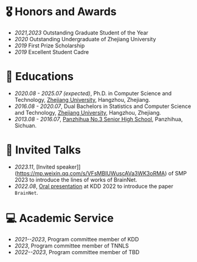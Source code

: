 # 🎖 Honors and Awards
- *2021,2023* Outstanding Graduate Student of the Year
- *2020* Outstanding Undergraduate of Zhejiang University
- *2019* First Prize Scholarship
- *2019* Excellent Student Cadre


# 📖 Educations
- *2020.08 - 2025.07 (expected)*, Ph.D. in Computer Science and Technology, [Zhejiang University](http://www.zju.edu.cn/), Hangzhou, Zhejiang.
- *2016.08 - 2020.07*, Dual Bachelors in Statistics and Computer Science and Technology, [Zhejiang University](http://www.zju.edu.cn/), Hangzhou, Zhejiang.
- *2013.08 - 2016.07*, [Panzhihua No.3 Senior High School](https://www.pzhsz.net/), Panzhihua, Sichuan.


# 💬 Invited Talks
- *2023.11*, [Invited speaker]](https://mp.weixin.qq.com/s/VFsMBIUWuscAVa3WK3oRMA) of SMP 2023 to introduce the lines of works of BrainNet.
- *2022.08*, [Oral presentation](https://dlnext.acm.org/doi/10.1145/3534678.3539178) at KDD 2022 to introduce the paper `BrainNet`.


# 💻 Academic Service
- *2021--2023*, Program committee member of KDD
- *2023*, Program committee member of TNNLS
- *2022--2023*, Program committee member of TBD
